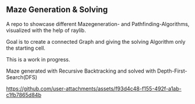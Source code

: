 ## Maze Generation & Solving

A repo to showcase different Mazegeneration- and Pathfinding-Algorithms, visualized with the help of raylib.

Goal is to create a connected Graph and giving the solving Algorithm only the starting cell. 

This is a work in progress.

Maze generated with Recursive Backtracking and solved with Depth-First-Search(DFS)

https://github.com/user-attachments/assets/f93d4c48-f155-492f-a1ab-c1fb7865d84b

